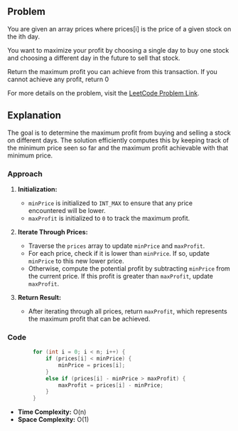 ## Problem

You are given an array prices where prices[i] is the price of a given stock on the ith day.

You want to maximize your profit by choosing a single day to buy one stock and choosing a different day in the future to sell that stock.

Return the maximum profit you can achieve from this transaction. If you cannot achieve any profit, return 0

For more details on the problem, visit the [LeetCode Problem Link](https://leetcode.com/problems/best-time-to-buy-and-sell-stock/).

## Explanation

The goal is to determine the maximum profit from buying and selling a stock on different days. The solution efficiently computes this by keeping track of the minimum price seen so far and the maximum profit achievable with that minimum price.

### Approach

1. **Initialization:**
   - `minPrice` is initialized to `INT_MAX` to ensure that any price encountered will be lower.
   - `maxProfit` is initialized to `0` to track the maximum profit.

2. **Iterate Through Prices:**
   - Traverse the `prices` array to update `minPrice` and `maxProfit`.
   - For each price, check if it is lower than `minPrice`. If so, update `minPrice` to this new lower price.
   - Otherwise, compute the potential profit by subtracting `minPrice` from the current price. If this profit is greater than `maxProfit`, update `maxProfit`.

3. **Return Result:**
   - After iterating through all prices, return `maxProfit`, which represents the maximum profit that can be achieved.

### Code

```cpp
        for (int i = 0; i < n; i++) {
            if (prices[i] < minPrice) {
                minPrice = prices[i]; 
            }
            else if (prices[i] - minPrice > maxProfit) {
                maxProfit = prices[i] - minPrice; 
            }
        }
```

- **Time Complexity:** O(n)
- **Space Complexity:** O(1)
